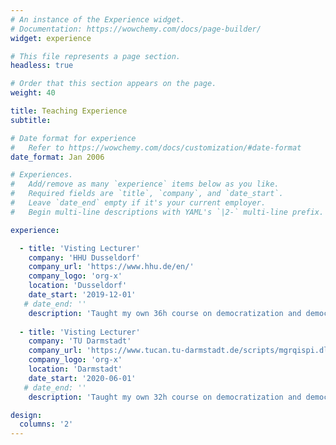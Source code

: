 ```yaml
---
# An instance of the Experience widget.
# Documentation: https://wowchemy.com/docs/page-builder/
widget: experience

# This file represents a page section.
headless: true

# Order that this section appears on the page.
weight: 40

title: Teaching Experience
subtitle:

# Date format for experience
#   Refer to https://wowchemy.com/docs/customization/#date-format
date_format: Jan 2006

# Experiences.
#   Add/remove as many `experience` items below as you like.
#   Required fields are `title`, `company`, and `date_start`.
#   Leave `date_end` empty if it's your current employer.
#   Begin multi-line descriptions with YAML's `|2-` multi-line prefix.

experience:

  - title: 'Visting Lecturer'
    company: 'HHU Dusseldorf'
    company_url: 'https://www.hhu.de/en/'
    company_logo: 'org-x'
    location: 'Dusseldorf'
    date_start: '2019-12-01'
   # date_end: ''
    description: 'Taught my own 36h course on democratization and democratic backsliding.'
   
  - title: 'Visting Lecturer'
    company: 'TU Darmstadt'
    company_url: 'https://www.tucan.tu-darmstadt.de/scripts/mgrqispi.dll?APPNAME=CampusNet&PRGNAME=COURSEDETAILS&ARGUMENTS=-N000000000000002,-N000036,-N0,-N373765963157111,-N373765963175112,-N0,-N0,-N0'
    company_logo: 'org-x'
    location: 'Darmstadt'
    date_start: '2020-06-01'
   # date_end: ''
    description: 'Taught my own 32h course on democratization and democratic backsliding.'

design:
  columns: '2'
---
```

